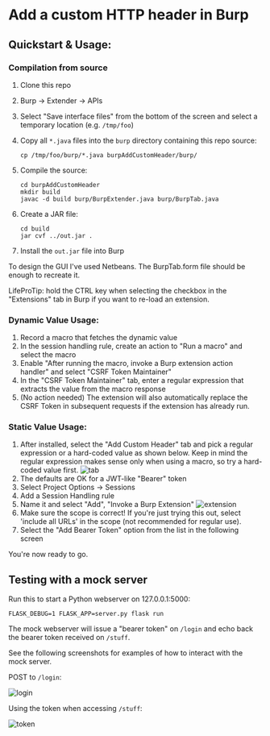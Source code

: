 # Add a custom HTTP header in Burp

## Quickstart & Usage:

### Compilation from source

 1. Clone this repo
 1. Burp -> Extender -> APIs
 2. Select "Save interface files" from the bottom of the screen and
    select a temporary location (e.g. `/tmp/foo`)
 3. Copy all `*.java` files into the `burp` directory containing this
    repo source:

        cp /tmp/foo/burp/*.java burpAddCustomHeader/burp/

 4. Compile the source: 

        cd burpAddCustomHeader
        mkdir build 
        javac -d build burp/BurpExtender.java burp/BurpTab.java

 5. Create a JAR file: 

        cd build 
        jar cvf ../out.jar .

 6. Install the `out.jar` file into Burp

To design the GUI I've used Netbeans. The BurpTab.form file should be
enough to recreate it.

LifeProTip: hold the CTRL key when selecting the checkbox in the
"Extensions" tab in Burp if you want to re-load an extension.

### Dynamic Value Usage:
 1. Record a macro that fetches the dynamic value
 2. In the session handling rule, create an action to "Run a macro" and select the macro
 3. Enable "After running the macro, invoke a Burp extension action handler" and select "CSRF Token Maintainer"
 4. In the "CSRF Token Maintainer" tab, enter a regular expression that extracts the value from the macro response
 5. (No action needed) The extension will also automatically replace the CSRF Token in subsequent requests if the extension has already run.

### Static Value Usage:

 1. After installed, select the "Add Custom Header" tab and pick a
    regular expression or a hard-coded value as shown below. Keep in
    mind the regular expression makes sense only when using a macro, so
    try a hard-coded value first.
   ![tab](screenshots/tab.png)
 2. The defaults are OK for a JWT-like "Bearer" token
 3. Select Project Options -> Sessions
 4. Add a Session Handling rule
 5. Name it and select "Add", "Invoke a Burp Extension"
   ![extension](/screenshots/session_rule.png)
 6. Make sure the scope is correct! If you're just trying this out,
    select 'include all URLs' in the scope (not recommended for regular
    use). 
 7. Select the "Add Bearer Token" option from the list in the following
    screen

You're now ready to go.

## Testing with a mock server

Run this to start a Python webserver on 127.0.0.1:5000:

    FLASK_DEBUG=1 FLASK_APP=server.py flask run

The mock webserver will issue a "bearer token" on `/login` and
echo back the bearer token received on `/stuff`.  

See the following screenshots for examples of how to interact with the
mock server.

POST to `/login`:

![login](screenshots/example-login.png) 

Using the token when accessing `/stuff`:

![token](screenshots/example-token.png)


